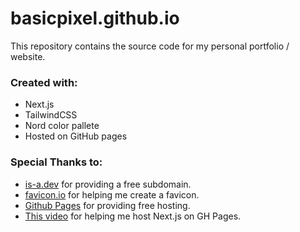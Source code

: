 # basicpixel.github.io

This repository contains the source code for my personal portfolio / website.

### Created with:

- Next.js
- TailwindCSS
- Nord color pallete
- Hosted on GitHub pages

### Special Thanks to:

- [is-a.dev](https://github.com/is-a-dev/register) for providing a free subdomain.
- [favicon.io](https://favicon.io) for helping me create a favicon.
- [Github Pages](https://pages.github.com/) for providing free hosting.
- [This video](https://youtu.be/yRz8D_oJMWQ) for helping me host Next.js on GH Pages.
